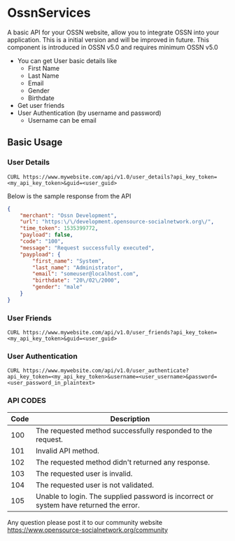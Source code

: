 # OssnServices
A basic API for your OSSN website, allow you to integrate OSSN into your application. This is a initial version and will be improved in future.  This component is introduced in OSSN v5.0 and requires minimum OSSN v5.0

* You can get User basic details like 
   - First Name
   - Last Name
   - Email
   - Gender
   - Birthdate
 * Get user friends
 * User Authentication (by username and password)
    - Username can be email
 
## Basic Usage

### User Details

    CURL https://www.mywebsite.com/api/v1.0/user_details?api_key_token=<my_api_key_token>&guid=<user_guid>
    
Below is the sample response from the API

```json
{
    "merchant": "Ossn Development",
    "url": "https:\/\/development.opensource-socialnetwork.org\/",
    "time_token": 1535399772,
    "payload": false,
    "code": "100",
    "message": "Request successfully executed",
    "paypload": {
        "first_name": "System",
        "last_name": "Administrator",
        "email": "someuser@localhost.com",
        "birthdate": "20\/02\/2000",
        "gender": "male"
    }
}
```
### User Friends

    CURL https://www.mywebsite.com/api/v1.0/user_friends?api_key_token=<my_api_key_token>&guid=<user_guid>

### User Authentication

    CURL https://www.mywebsite.com/api/v1.0/user_authenticate?api_key_token=<my_api_key_token>&username=<user_username>&password=<user_password_in_plaintext>
    
### API CODES

Code   | Description
------------ | -------------
100 | The requested method successfully responded to the request.
101 | Invalid API method.
102 | The requested method didn't returned any response.
103 | The requested user is invalid.
104 | The requested user is not validated.
105 | Unable to login. The supplied password is incorrect or system have returned the error.

Any question please post it to our community website https://www.opensource-socialnetwork.org/community
